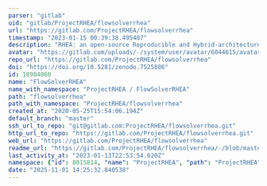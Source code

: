 ```yaml
---
parser: "gitlab"
uid: "gitlab/ProjectRHEA/flowsolverrhea"
url: "https://gitlab.com/ProjectRHEA/flowsolverrhea"
timestamp: "2023-01-15 00:39:38.495487"
description: "RHEA: an open-source Reproducible and Hybrid-architecture flow solver Engineered for Academia"
avatar: "https://gitlab.com/uploads/-/system/user/avatar/6044615/avatar.png"
repo_url: "https://gitlab.com/ProjectRHEA/flowsolverrhea"
doi: "https://doi.org/10.5281/zenodo.7525886"
id: 18984060
name: "FlowSolverRHEA"
name_with_namespace: "ProjectRHEA / FlowSolverRHEA"
path: "flowsolverrhea"
path_with_namespace: "ProjectRHEA/flowsolverrhea"
created_at: "2020-05-25T15:54:06.194Z"
default_branch: "master"
ssh_url_to_repo: "git@gitlab.com:ProjectRHEA/flowsolverrhea.git"
http_url_to_repo: "https://gitlab.com/ProjectRHEA/flowsolverrhea.git"
web_url: "https://gitlab.com/ProjectRHEA/flowsolverrhea"
readme_url: "https://gitlab.com/ProjectRHEA/flowsolverrhea/-/blob/master/README.md"
last_activity_at: "2023-01-13T22:53:54.620Z"
namespace: {"id": 8015814, "name": "ProjectRHEA", "path": "ProjectRHEA", "kind": "user", "full_path": "ProjectRHEA", "parent_id": null, "avatar_url": "/uploads/-/system/user/avatar/6044615/avatar.png", "web_url": "https://gitlab.com/ProjectRHEA"}
date: "2025-11-01 14:25:32.840538"
---
```

